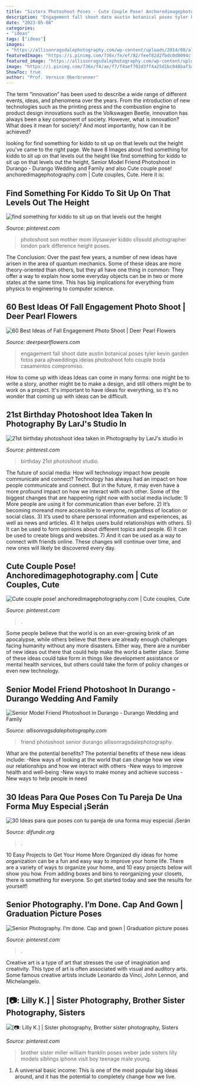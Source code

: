 ```yaml
---
title: "Sisters Photoshoot Poses - Cute Couple Pose! Anchoredimagephotography.com"
description: "Engagement fall shoot date austin botanical poses tyler kevin garden fotos para ajhweddings ideias photoshoot foto couple boda casamentos compromiso"
date: "2023-05-08"
categories:
- "ideas"
tags: ["ideas"]
images:
- "https://allisonragsdalephotography.com/wp-content/uploads/2014/08/allisonragsdalephotography-9262-681x1024.jpg"
featuredImage: "https://i.pinimg.com/736x/fe/ef/82/feef82d2fbdc0d0094cfe5e85aa2f744.jpg"
featured_image: "https://allisonragsdalephotography.com/wp-content/uploads/2014/08/allisonragsdalephotography-9262-681x1024.jpg"
image: "https://i.pinimg.com/736x/f4/ae/f7/f4aef702d3ff4a25d1bc048baf3a5300.jpg"
ShowToc: true
author: "Prof. Vernice Oberbrunner"
---
```



The term “innovation” has been used to describe a wide range of different events, ideas, and phenomena over the years. From the introduction of new technologies such as the printing press and the combustion engine to product design innovations such as the Volkswagen Beetle, innovation has always been a key component of society. However, what is innovation? What does it mean for society? And most importantly, how can it be achieved?

	

		
looking for find something for kiddo to sit up on that levels out the height you've came to the right page. We have 8 Images about find something for kiddo to sit up on that levels out the height like find something for kiddo to sit up on that levels out the height, Senior Model Friend Photoshoot in Durango - Durango Wedding and Family and also Cute couple pose! anchoredimagephotography.com | Cute couples, Cute. Here it is:
		
    
## Find Something For Kiddo To Sit Up On That Levels Out The Height

<img loading=lazy src="https://i.pinimg.com/736x/01/b0/93/01b093b080cd826494555bc4b256642e--family-photoshoot-mother-son-photography.jpg" onerror="this.onerror=null;this.src='https://tse3.mm.bing.net/th?id=OIP.uhjBBemrmAuD-f9BrQvEwgHaKg&amp;pid=15.1';" alt="find something for kiddo to sit up on that levels out the height">

_Source: pinterest.com_

>photoshoot son mother mom lilysawyer kiddo clissold photographer london park difference height poses. 

	

The Conclusion:
Over the past few years, a number of new ideas have arisen in the area of quantum mechanics. Some of these ideas are more theory-oriented than others, but they all have one thing in common: They offer a way to explain how some everyday objects can be in two or more states at the same time. This has big implications for everything from physics to engineering to computer science.

    
## 60 Best Ideas Of Fall Engagement Photo Shoot | Deer Pearl Flowers

<img loading=lazy src="http://www.deerpearlflowers.com/wp-content/uploads/2016/08/Fall-Engagement-Photo-Shoot-and-Poses-Ideas-6.jpg" onerror="this.onerror=null;this.src='https://tse2.mm.bing.net/th?id=OIP.Xtd7t7rmRJaHNqJbarWr0gHaLH&amp;pid=15.1';" alt="60 Best Ideas of Fall Engagement Photo Shoot | Deer Pearl Flowers">

_Source: deerpearlflowers.com_

>engagement fall shoot date austin botanical poses tyler kevin garden fotos para ajhweddings ideias photoshoot foto couple boda casamentos compromiso. 

	

How to come up with ideas
Ideas can come in many forms: one might be to write a story, another might be to make a design, and still others might be to work on a project. It's important to have ideas for everything, so it's no wonder that coming up with ideas can be difficult.

    
## 21st Birthday Photoshoot Idea Taken In Photography By LarJ&#039;s Studio In

<img loading=lazy src="https://i.pinimg.com/736x/fe/ef/82/feef82d2fbdc0d0094cfe5e85aa2f744.jpg" onerror="this.onerror=null;this.src='https://tse4.mm.bing.net/th?id=OIP.mbpktSCaitCNFk4kLuvdCAHaLB&amp;pid=15.1';" alt="21st birthday photoshoot idea taken in Photography by LarJ&#039;s studio in">

_Source: pinterest.com_

>birthday 21st photoshoot studio. 

	

The future of social media: How will technology impact how people communicate and connect?
Technology has always had an impact on how people communicate and connect. But in the future, it may even have a more profound impact on how we interact with each other. Some of the biggest changes that are happening right now with social media include: 1) More people are using it for communication than ever before. 2) It’s becoming moreand more accessible to everyone, regardless of location or social class. 3) It’s used to share personal information and experiences, as well as news and articles. 4) It helps users build relationships with others. 5) It can be used to form opinions about different topics and people. 6) It can be used to create blogs and websites. 7) And it can be used as a way to connect with friends online. These changes will continue over time, and new ones will likely be discovered every day.

    
## Cute Couple Pose! Anchoredimagephotography.com | Cute Couples, Cute

<img loading=lazy src="https://i.pinimg.com/736x/ce/5a/6b/ce5a6bd00f8e627b06093a72b0139510--cute-couple-poses-cute-couples.jpg" onerror="this.onerror=null;this.src='https://tse2.mm.bing.net/th?id=OIP.r6KK3-xZYIwPCF-Mok-66QHaKY&amp;pid=15.1';" alt="Cute couple pose! anchoredimagephotography.com | Cute couples, Cute">

_Source: pinterest.com_

>. 

	

Some people believe that the world is on an ever-growing brink of an apocalypse, while others believe that there are already enough challenges facing humanity without any more disasters. Either way, there are a number of new ideas out there that could help make the world a better place. Some of these ideas could take form in things like development assistance or mental health services, but others could take the form of policy changes or even new technology.

    
## Senior Model Friend Photoshoot In Durango - Durango Wedding And Family

<img loading=lazy src="https://allisonragsdalephotography.com/wp-content/uploads/2014/08/allisonragsdalephotography-9262-681x1024.jpg" onerror="this.onerror=null;this.src='https://tse2.mm.bing.net/th?id=OIP.hbQ0xhQ2-I5Tszk1rRyH6wHaLI&amp;pid=15.1';" alt="Senior Model Friend Photoshoot in Durango - Durango Wedding and Family">

_Source: allisonragsdalephotography.com_

>friend photoshoot senior durango allisonragsdalephotography. 

	

What are the potential benefits?
The potential benefits of these new ideas include: 
-New ways of looking at the world that can change how we view our relationships and how we interact with others 
-New ways to improve health and well-being 
-New ways to make money and achieve success 
-New ways to help people in need

    
## 30 Ideas Para Que Poses Con Tu Pareja De Una Forma Muy Especial ¡Serán

<img loading=lazy src="https://difundir.org/wp-content/uploads/2015/12/poses-para-fotos-de-pareja-11-468x700.jpg" onerror="this.onerror=null;this.src='https://tse3.mm.bing.net/th?id=OIP.CntCIgqr26mMia-Bjr_ZfAHaLE&amp;pid=15.1';" alt="30 Ideas para que poses con tu pareja de una forma muy especial ¡Serán">

_Source: difundir.org_

>. 

	

10 Easy Projects to Get Your Home More Organized
diy ideas for home organization can be a fun and easy way to improve your home life. There are a variety of ways to organize your home, and 10 easy projects below will show you how. From adding boxes and bins to reorganizing your closets, there is something for everyone. So get started today and see the results for yourself!

    
## Senior Photography. I’m Done. Cap And Gown | Graduation Picture Poses

<img loading=lazy src="https://i.pinimg.com/736x/f4/ae/f7/f4aef702d3ff4a25d1bc048baf3a5300.jpg" onerror="this.onerror=null;this.src='https://tse1.mm.bing.net/th?id=OIP.z3anBFAKp3ELXC_jR1oZxAHaLL&amp;pid=15.1';" alt="Senior Photography. I’m done. Cap and gown | Graduation picture poses">

_Source: pinterest.com_

>. 

	

Creative art is a type of art that stresses the use of imagination and creativity. This type of art is often associated with visual and auditory arts. Some famous creative artists include Leonardo da Vinci, John Lennon, and Michelangelo.

    
## [📷: Lilly K.] | Sister Photography, Brother Sister Photography, Sisters

<img loading=lazy src="https://i.pinimg.com/736x/5d/08/45/5d0845f80817393af77e232cadbaa520.jpg" onerror="this.onerror=null;this.src='https://tse1.mm.bing.net/th?id=OIP.jxrHyQPcnFjBTD01E5tNYAHaJJ&amp;pid=15.1';" alt="[📷: Lilly K.] | Sister photography, Brother sister photography, Sisters">

_Source: pinterest.com_

>brother sister miller william franklin poses weber jade sisters lilly models siblings iphone visit boy teenage male young. 

	

1. A universal basic income: This is one of the most popular big ideas around, and it has the potential to completely change how we live.

